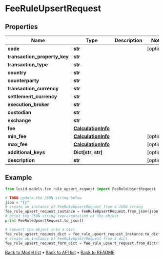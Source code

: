 # FeeRuleUpsertRequest


## Properties
Name | Type | Description | Notes
------------ | ------------- | ------------- | -------------
**code** | **str** |  | [optional] 
**transaction_property_key** | **str** |  | 
**transaction_type** | **str** |  | 
**country** | **str** |  | 
**counterparty** | **str** |  | 
**transaction_currency** | **str** |  | 
**settlement_currency** | **str** |  | 
**execution_broker** | **str** |  | 
**custodian** | **str** |  | 
**exchange** | **str** |  | 
**fee** | [**CalculationInfo**](CalculationInfo.md) |  | 
**min_fee** | [**CalculationInfo**](CalculationInfo.md) |  | [optional] 
**max_fee** | [**CalculationInfo**](CalculationInfo.md) |  | [optional] 
**additional_keys** | **Dict[str, str]** |  | [optional] 
**description** | **str** |  | [optional] 

## Example

```python
from lusid.models.fee_rule_upsert_request import FeeRuleUpsertRequest

# TODO update the JSON string below
json = "{}"
# create an instance of FeeRuleUpsertRequest from a JSON string
fee_rule_upsert_request_instance = FeeRuleUpsertRequest.from_json(json)
# print the JSON string representation of the object
print FeeRuleUpsertRequest.to_json()

# convert the object into a dict
fee_rule_upsert_request_dict = fee_rule_upsert_request_instance.to_dict()
# create an instance of FeeRuleUpsertRequest from a dict
fee_rule_upsert_request_form_dict = fee_rule_upsert_request.from_dict(fee_rule_upsert_request_dict)
```
[Back to Model list](../README.md#documentation-for-models) &#8226; [Back to API list](../README.md#documentation-for-api-endpoints) &#8226; [Back to README](../README.md)


